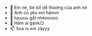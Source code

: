 - 👋 Em nè, bé bồ dễ thương của anh nè
- 👀 Anh có yêu em hămm
- 🌱 Iuuuuu gất nhèooooo
- 💞️ Hăm ai gảnk😏
- 📫 Soa iu em zãyyy

<!---
Yeu-Duc-Anh/Yeu-Duc-Anh is a ✨ special ✨ repository because its `README.md` (this file) appears on your GitHub profile.
You can click the Preview link to take a look at your changes.
--->
